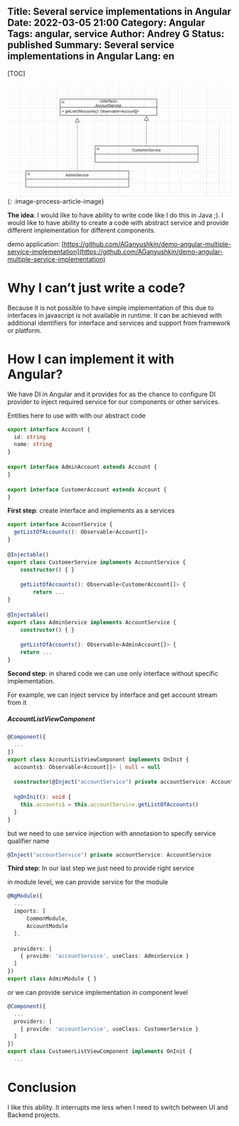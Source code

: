 Title: Several service implementations in Angular
Date: 2022-03-05 21:00
Category: Angular
Tags: angular, service
Author: Andrey G
Status: published
Summary: Several service implementations in Angular
Lang: en
---

[TOC]

![the goal for this article](images/uml_interface_implementation-1.png){: .image-process-article-image}

**The idea**: I would like to have ability to write code like I do this in Java ;). I would like to have ability to create a code with abstract service and provide different implementation for different components.

demo application: [https://github.com/AGanyushkin/demo-angular-multiple-service-implementation](https://github.com/AGanyushkin/demo-angular-multiple-service-implementation)

# Why I can’t just write a code?

Because it is not possible to have simple implementation of this due to interfaces in javascript is not available in runtime. It can be achieved with additional identifiers for interface and services and support from framework or platform.

# How I can implement it with Angular?

We have DI in Angular and it provides for as the chance to configure DI provider to inject required service for our components or other services.

Entities here to use with with our abstract code

```typescript
export interface Account {
  id: string
  name: string
}

export interface AdminAccount extends Account {
}

export interface CustomerAccount extends Account {
}
```

**First step**: create interface and implements as a services

```typescript
export interface AccountService {
  getListOfAccounts(): Observable<Account[]>
}

@Injectable()
export class CustomerService implements AccountService {
    constructor() { }

    getListOfAccounts(): Observable<CustomerAccount[]> {
        return ...
}

@Injectable()
export class AdminService implements AccountService {
    constructor() { }

    getListOfAccounts(): Observable<AdminAccount[]> {
    return ...
}
```

**Second step**: in shared code we can use only interface without specific implementation.

For example, we can inject service by interface and get account stream from it

##### AccountListViewComponent
```typescript
@Component({
  ...
})
export class AccountListViewComponent implements OnInit {
  accounts$: Observable<Account[]> | null = null

  constructor(@Inject("accountService") private accountService: AccountService) { }

  ngOnInit(): void {
    this.accounts$ = this.accountService.getListOfAccounts()
  }
}
```

but we need to use service injection with annotasion to specify service qualifier name

```typescript
@Inject("accountService") private accountService: AccountService
```

**Third step**: In our last step we just need to provide right service

in module level, we can provide service for the module
```typescript
@NgModule({
  ...
  imports: [
      CommonModule,
      AccountModule
  ],

  providers: [
    { provide: 'accountService', useClass: AdminService }
  ]
})
export class AdminModule { }
```

or we can provide service implementation in component level

```typescript
@Component({
  ...
  providers: [
    { provide: 'accountService', useClass: CustomerService }
  ]
})
export class CustomerListViewComponent implements OnInit {
  ...
```

# Conclusion

I like this ability. It interrupts me less when I need to switch between UI and Backend projects.
